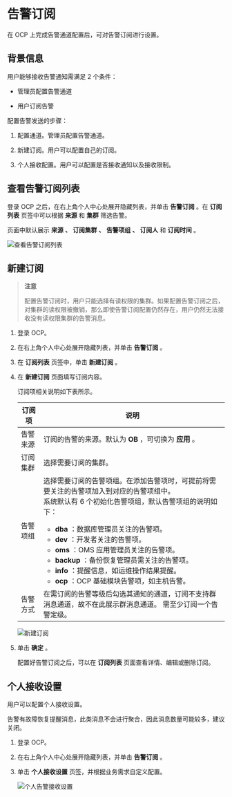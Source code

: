 # 告警订阅

在 OCP 上完成告警通道配置后，可对告警订阅进行设置。

## 背景信息

用户能够接收告警通知需满足 2 个条件：

* 管理员配置告警通道

* 用户订阅告警

配置告警发送的步骤：

1. 配置通道。管理员配置告警通道。

2. 新建订阅。用户可以配置自己的订阅。

3. 个人接收配置。用户可以配置是否接收通知以及接收限制。

## 查看告警订阅列表

登录 OCP 之后，在右上角个人中心处展开隐藏列表，并单击 **告警订阅** 。在 **订阅列表** 页签中可以根据 **来源** 和 **集群** 筛选告警。

页面中默认展示 **来源** **、** **订阅集群** **、** **告警项组** **、** **订阅人** 和 **订阅时间** 。

![查看告警订阅列表](https://help-static-aliyun-doc.aliyuncs.com/assets/img/zh-CN/0455280061/p167669.png)

## 新建订阅

>**注意**
>
>配置告警订阅时，用户只能选择有读权限的集群。如果配置告警订阅之后，对集群的读权限被撤销，那么即使告警订阅配置仍然存在，用户仍然无法接收没有读权限集群的告警消息。

1. 登录 OCP。

2. 在右上角个人中心处展开隐藏列表，并单击 **告警订阅** 。

3. 在 **订阅列表** 页签中，单击 **新建订阅** 。

4. 在 **新建订阅** 页面填写订阅内容。

   订阅项相关说明如下表所示。

   | 订阅项  |                                                                                                                                                                                                                                                        说明                                                                                                                                                                                                                                                         |
   |------|-------------------------------------------------------------------------------------------------------------------------------------------------------------------------------------------------------------------------------------------------------------------------------------------------------------------------------------------------------------------------------------------------------------------------------------------------------------------------------------------------------------------|
   | 告警来源 | 订阅的告警的来源。默认为 **OB** ，可切换为 **应用** 。                                                                                                                                                                                                                                                                                                                                                                                                                                                                                |
   | 订阅集群 | 选择需要订阅的集群。                                                                                                                                                                                                                                                                                                                                                                                                                                                                                                        |
   | 告警项组 | 选择需要订阅的告警项组。在添加告警项时，可提前将需要关注的告警项加入到对应的告警项组中。 </br>系统默认有 6 个初始化告警项组，默认告警项组的说明如下： <ul><li>**dba** ：数据库管理员关注的告警项。</li>   <li> **dev** ：开发者关注的告警项。   </li>   <li>**oms** ：OMS 应用管理员关注的告警项。</li>   <li>**backup** ：备份恢复管理员需关注的告警项。   </li>   <li>**info** ：提醒信息，如运维操作结果提醒。</li>   <li>**ocp** ：OCP 基础模块告警项，如主机告警。 </li></ul>   |
   | 告警方式 | 在需订阅的告警等级后勾选其通知的通道，订阅不支持群消息通道，故不在此展示群消息通道。 需至少订阅一个告警定级。                                                                                                                                                                                                                                                                                                                                                                                                                                           |

   ![新建订阅](https://help-static-aliyun-doc.aliyuncs.com/assets/img/zh-CN/5345442261/p276892.png)

5. 单击 **确定** 。

   配置好告警订阅之后，可以在 **订阅列表** 页面查看详情、编辑或删除订阅。

## 个人接收设置

用户可以配置个人接收设置。

告警有故障恢复提醒消息，此类消息不会进行聚合，因此消息数量可能较多，建议关闭。

1. 登录 OCP。

2. 在右上角个人中心处展开隐藏列表，并单击 **告警订阅** 。

3. 单击 **个人接收设置** 页签，并根据业务需求自定义配置。

   ![个人告警接收设置](https://help-static-aliyun-doc.aliyuncs.com/assets/img/zh-CN/0659319061/p206673.png)
